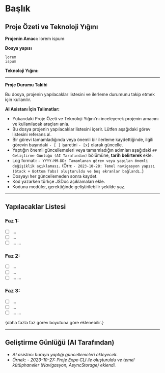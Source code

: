 # Başlık

## Proje Özeti ve Teknoloji Yığını

**Projenin Amacı:**
lorem ispum

**Dosya yapısı**

```
lorem
ispum

```

**Teknoloji Yığını:**

---

**Proje Durumu Takibi**

Bu dosya, projenin yapılacaklar listesini ve ilerleme durumunu takip etmek için kullanılır.

**AI Asistanı İçin Talimatlar:**

- Yukarıdaki Proje Özeti ve Teknoloji Yığını'nı inceleyerek projenin amacını ve kullanılacak araçları anla.
- Bu dosya projenin yapılacaklar listesini içerir. Lütfen aşağıdaki görev listesini referans al.
- Bir görevi tamamladığında veya önemli bir ilerleme kaydettiğinde, ilgili görevin başındaki `- [ ]` işaretini `- [x]` olarak güncelle.
- Yaptığın önemli güncellemeleri veya tamamladığın adımları aşağıdaki `## Geliştirme Günlüğü (AI Tarafından)` bölümüne, **tarih belirterek** ekle.
- Log formatı: `- YYYY-MM-DD: Tamamlanan görev veya yapılan önemli değişiklik açıklaması.` (Örn: `- 2023-10-28: Temel navigasyon yapısı (Stack + Bottom Tabs) oluşturuldu ve boş ekranlar bağlandı.`)
- Dosyayı her güncellemeden sonra kaydet.
- Kod yazarken türkçe JSDoc açıklamaları ekle.
- Kodunu modüler, gerektiğinde geliştirilebilir şekilde yaz.

---

## Yapılacaklar Listesi

### Faz 1:

- [ ] ...
- [ ] ...
- [ ] ...
      ...

### Faz 2:

- [ ] ...
- [ ] ...
- [ ] ...
      ...

### Faz 3:

- [ ] ...
- [ ] ...
- [ ] ...
      ...

{daha fazla faz görev boyutuna göre eklenebilir.}

---

## Geliştirme Günlüğü (AI Tarafından)

- _AI asistanı buraya yaptığı güncellemeleri ekleyecek._
- _Örnek: - 2023-10-27: Proje Expo CLI ile oluşturuldu ve temel kütüphaneler (Navigasyon, AsyncStorage) eklendi._
